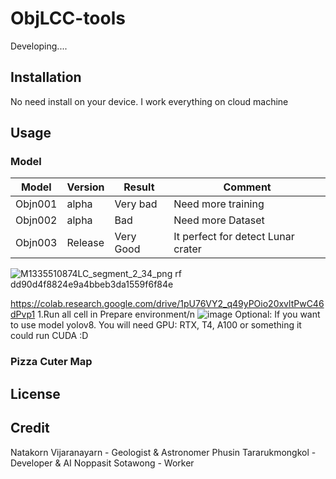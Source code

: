 # ObjLCC-tools
Developing....



## Installation
No need install on your device. I work everything on cloud machine

## Usage

### Model
| Model  | Version | Result | Comment |
| ------------- | ------------- | ------------- | ------------- |
| Objn001  | alpha | Very bad | Need more training |
| Objn002  | alpha | Bad | Need more Dataset |
| Objn003 | Release | Very Good | It perfect for detect Lunar crater |

![M1335510874LC_segment_2_34_png rf dd90d4f8824e9a4bbeb3da1559f6f84e](https://github.com/user-attachments/assets/617f9caa-31f2-470e-bb88-3a70bb997bc4)



https://colab.research.google.com/drive/1pU76VY2_q49yPOio20xvltPwC46dPvp1
1.Run all cell in Prepare environment/n
![image](https://github.com/user-attachments/assets/1d75e4a9-4d69-41cf-8853-574b0bce25e0)
Optional: If you want to use model yolov8. You will need GPU: RTX, T4, A100 or something it could run CUDA :D 


### Pizza Cuter Map


## License

## Credit
Natakorn Vijaranayarn - Geologist & Astronomer
Phusin Tararukmongkol - Developer & AI 
Noppasit Sotawong - Worker
